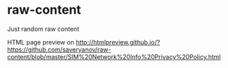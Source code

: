 # raw-content
Just random raw content

HTML page preview on http://htmlpreview.github.io/?https://github.com/saveryanov/raw-content/blob/master/SIM%20Network%20Info%20Privacy%20Policy.html